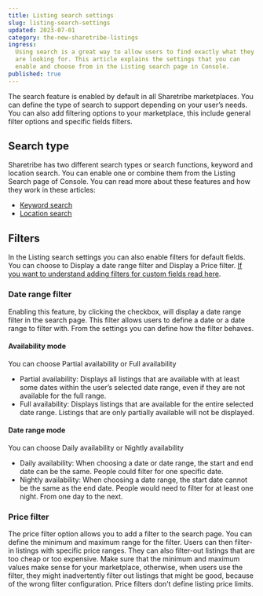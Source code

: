 ```yaml
---
title: Listing search settings
slug: listing-search-settings
updated: 2023-07-01
category: the-new-sharetribe-listings
ingress:
  Using search is a great way to allow users to find exactly what they
  are looking for. This article explains the settings that you can
  enable and choose from in the Listing search page in Console.
published: true
---
```


The search feature is enabled by default in all Sharetribe marketplaces.
You can define the type of search to support depending on your
user’s needs. You can also add filtering options to your marketplace,
this include general filter options and specific fields filters.

## Search type

Sharetribe has two different search types or search functions, keyword
and location search. You can enable one or combine them from the
Listing Search page of Console.
You can read more about these features and how they work in these
articles:

- [Keyword search](https://www.sharetribe.com/docs/the-new-sharetribe/keyword-search/)
- [Location search](https://www.sharetribe.com/docs/the-new-sharetribe/location-search/)

## Filters

In the Listing search settings you can also enable filters for default
fields. You can choose to Display a date range filter and Display a
Price filter.
[If you want to understand adding filters for custom fields read here](https://www.sharetribe.com/docs/the-new-sharetribe/understanding-filters).

### Date range filter

Enabling this feature, by clicking the checkbox, will display a date
range filter in the search page. This filter allows users to define a
date or a date range to filter with. From the settings you can define
how the filter behaves.

#### Availability mode

You can choose Partial availability or Full availability

- Partial availability: Displays all listings that are available with at
  least some dates within the user’s selected date range, even if they
  are not available for the full range.
- Full availability: Displays listings that are available for the entire
  selected date range. Listings that are only partially available will
  not be displayed.

#### Date range mode

You can choose Daily availability or Nightly availability

- Daily availability: When choosing a date or date range, the start and
  end date can be the same. People could filter for one specific date.
- Nightly availability: When choosing a date range, the start date
  cannot be the same as the end date. People would need to filter for at
  least one night. From one day to the next.

### Price filter

The price filter option allows you to add a filter to the search page.
You can define the minimum and maximum range for the filter. Users can
then filter-in listings with specific price ranges. They can also
filter-out listings that are too cheap or too expensive. Make sure that
the minimum and maximum values make sense for your marketplace,
otherwise, when users use the filter, they might inadvertently filter
out listings that might be good, because of the wrong filter
configuration. Price filters don't define listing price limits.

